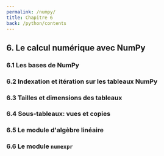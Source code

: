 ```yaml
---
permalink: /numpy/
title: Chapitre 6
back: /python/contents
---
```


## 6. Le calcul numérique avec NumPy

### 6.1 Les bases de NumPy

### 6.2 Indexation et itération sur les tableaux NumPy

### 6.3 Tailles et dimensions des tableaux

### 6.4 Sous-tableaux: vues et copies

### 6.5 Le module d'algèbre linéaire

### 6.6 Le module `numexpr`
